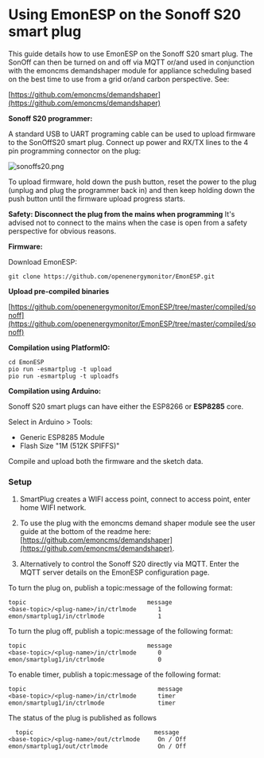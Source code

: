 # Using EmonESP on the Sonoff S20 smart plug

This guide details how to use EmonESP on the Sonoff S20 smart plug. The SonOff can then be turned on and off via MQTT or/and used in conjunction with the emoncms demandshaper module for appliance scheduling based on the best time to use from a grid or/and carbon perspective. See:

[https://github.com/emoncms/demandshaper](https://github.com/emoncms/demandshaper)

**Sonoff S20 programmer:**

A standard USB to UART programing cable can be used to upload firmware to the SonOffS20 smart plug. Connect up power and RX/TX lines to the 4 pin programming connector on the plug:

![sonoffs20.png](docs/sonoffs20.png)

To upload firmware, hold down the push button, reset the power to the plug (unplug and plug the programmer back in) and then keep holding down the push button until the firmware upload progress starts. 

**Safety: Disconnect the plug from the mains when programming**
It's advised not to connect to the mains when the case is open from a safety perspective for obvious reasons.

**Firmware:**

Download EmonESP:

    git clone https://github.com/openenergymonitor/EmonESP.git

**Upload pre-compiled binaries**

[https://github.com/openenergymonitor/EmonESP/tree/master/compiled/sonoff](https://github.com/openenergymonitor/EmonESP/tree/master/compiled/sonoff)

**Compilation using PlatformIO:**

    cd EmonESP
    pio run -esmartplug -t upload
    pio run -esmartplug -t uploadfs

**Compilation using Arduino:**

Sonoff S20 smart plugs can have either the ESP8266 or **ESP8285** core.

Select in Arduino > Tools:

- Generic ESP8285 Module
- Flash Size "1M (512K SPIFFS)"

Compile and upload both the firmware and the sketch data.


### Setup

1. SmartPlug creates a WIFI access point, connect to access point, enter home WIFI network.

2. To use the plug with the emoncms demand shaper module see the user guide at the bottom of the readme here: [https://github.com/emoncms/demandshaper](https://github.com/emoncms/demandshaper).

3. Alternatively to control the Sonoff S20 directly via MQTT. Enter the MQTT server details on the EmonESP configuration page.

To turn the plug on, publish a topic:message of the following format:


    topic                                  message
    <base-topic>/<plug-name>/in/ctrlmode      1
    emon/smartplug1/in/ctrlmode               1
    
To turn the plug off, publish a topic:message of the following format:

    topic                                  message
    <base-topic>/<plug-name>/in/ctrlmode      0
    emon/smartplug1/in/ctrlmode               0

  To enable timer, publish a topic:message of the following format:

    topic                                     message
    <base-topic>/<plug-name>/in/ctrlmode      timer
    emon/smartplug1/in/ctrlmode               timer  

  The status of the plug is published as follows

      topic                                  message
    <base-topic>/<plug-name>/out/ctrlmode     On / Off
    emon/smartplug1/out/ctrlmode              On / Off
